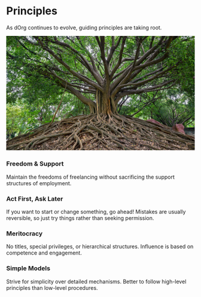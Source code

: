 # Principles

As dOrg continues to evolve, guiding principles are taking root.

![](../.gitbook/assets/banyan.jpg)

### Freedom & Support

Maintain the freedoms of freelancing without sacrificing the support structures of employment.

### Act First, Ask Later

If you want to start or change something, go ahead! Mistakes are usually reversible, so just try things rather than seeking permission.

### Meritocracy

No titles, special privileges, or hierarchical structures. Influence is based on competence and engagement.

### Simple Models

Strive for simplicity over detailed mechanisms. Better to follow high-level principles than low-level procedures.  


